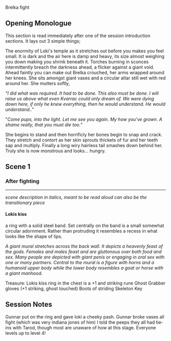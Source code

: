 Brelka fight

## Opening Monologue
This section is read immediately after one of the session introduction sections. It lays out 3 simple things;

The enormity of Loki's temple as it stretches out before you makes you feel small. It is dark and the air here is damp and heavy, its size almost weighing you down making you shrink beneath it. Torches burning in sconces intermittently breach the darkness ahead, a flicker against a giant void. Ahead faintly you can make out Brelka crouched, her arms wrapped around her knees. She sits amongst giant vases and a circular altar still wet with red around her. She mutters softly, 

*"I did what was required. It had to be done. This also must be done. I will raise us above what even Kvarrac could only dream of. We were dying down here, if only he knew everything, then he would understand. He would understand.."*

"*Come pups, into the light. Let me see you again. My how you've grown. A shame really, that you must die too.*"

She begins to stand and then horrificly her bones begin to snap and crack. They stretch and contort as her skin sprouts thickets of fur and her teeth sap and multiply. Finally a long wiry hairless tail smashes down behind her. Truly she is now monstrous and looks... hungry.  
## Scene 1

### After fighting
---
_scene description in italics, meant to be read aloud can also be the transitionary piece_
#### Lokis kiss
 a ring with a solid steel band. Set centrally on the band is a small somewhat circular adornment. Rather than protruding it resembles a recess in what looks like the shape of lips.

*A giant mural stretches across the back wall. It depicts a heavenly feast of the gods. Females and males feast and are gluttonous over both food and sex. Many people are depicted with giant penis or engaging in oral sex with one or many partners. Central to the mural is a figure with horns and a humanoid upper body while the lower body resembles a goat or horse with a giant manhood.* 

Treasure:
Lokis kiss ring
in the chest is a +1 and striking rune
Ghost Grabber gloves (+1 striking, ghost touched)
Boots of striding
Skeleton Key

## Session Notes

Gunnar put on the ring and gave loki a cheeky pash.
Gunnar broke vases all fight (which was very indiana jones of him)
I told the peeps they all had tie-ins with Tarod, though most are unaware of how at this stage.
Everyone levels up to level 4!

